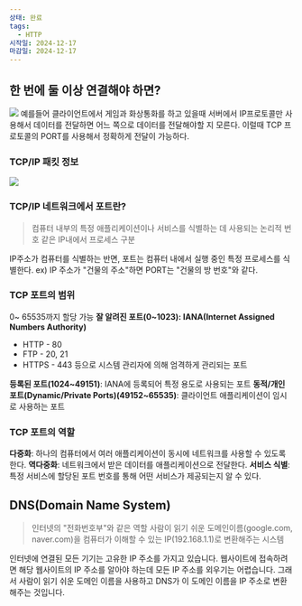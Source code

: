 ```yaml
---
상태: 완료
tags:
  - HTTP
시작일: 2024-12-17
마감일: 2024-12-17
---
```

## 한 번에 둘 이상 연결해야 하면?
![](https://i.imgur.com/9cutPcv.png)
예를들어 클라이언트에서 게임과 화상통화를 하고 있을때 서버에서 IP프로토콜만 사용해서 데이터를 전달하면 어느 쪽으로 데이터를 전달해야할 지 모른다. 이럴때 TCP 프로토콜의 PORT를 사용해서 정확하게 전달이 가능하다.

### TCP/IP 패킷 정보
![](https://i.imgur.com/UrddA0c.png)

### TCP/IP 네트워크에서 포트란? 
> 컴퓨터 내부의 특정 애플리케이션이나 서비스를 식별하는 데 사용되는 논리적 번호
> 같은 IP내에서 프로세스 구분

IP주소가 컴퓨터를 식별하는 반면, 포트는 컴퓨터 내에서 실행 중인 특정 프로세스를 식별한다.
	ex) IP 주소가 "건물의 주소"하면 PORT는 "건물의 방 번호"와 같다.

### TCP 포트의 범위
0~ 65535까지 할당 가능
**잘 알려진 포트(0~1023): IANA(Internet Assigned Numbers Authority)**
- HTTP - 80
- FTP - 20, 21
- HTTPS - 443
등으로 시스템 관리자에 의해 엄격하게 관리되는 포트

**등록된 포트(1024~49151)**: IANA에 등록되어 특정 용도로 사용되는 포트
**동적/개인 포트(Dynamic/Private Ports)(49152~65535)**: 클라이언트 애플리케이션이 임시로 사용하는 포트

### TCP 포트의 역할
**다중화**: 하나의 컴퓨터에서 여러 애플리케이션이 동시에 네트워크를 사용할 수 있도록 한다.
**역다중화**: 네트워크에서 받은 데이터를 애플리케이션으로 전달한다.
**서비스 식별**: 특정 서비스에 할당된 포트 번호를 통해 어떤 서비스가 제공되는지 알 수 있다.

## DNS(Domain Name System)
> 인터넷의 "전화번호부"와 같은 역할 사람이 읽기 쉬운 도메인이름(google.com, naver.com)을 컴퓨터가 이해할 수 있는 IP(192.168.1.1)로 변환해주는 시스템

인터넷에 연결된 모든 기기는 고유한 IP 주소를 가지고 있습니다. 웹사이트에 접속하려면 해당 웹사이트의 IP 주소를 알아야 하는데 모든 IP 주소를 외우기는 어렵습니다.
그래서 사람이 읽기 쉬운 도메인 이름을 사용하고 DNS가 이 도메인 이름을 IP 주소로 변환해주는 것입니다.

